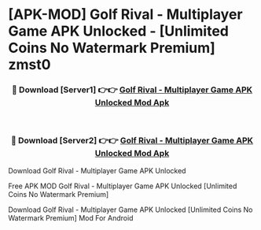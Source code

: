 # [APK-MOD] Golf Rival - Multiplayer Game APK Unlocked - [Unlimited Coins No Watermark Premium] zmst0



<div align="center">
<h3>🔴 Download [Server1] 👉👉 <a href="https://momento.my/?title=Golf_Rival_-_Multiplayer_Game_APK_Unlocked">Golf Rival - Multiplayer Game APK Unlocked Mod Apk</a></h3><br>

<h3>🔴 Download [Server2] 👉👉 <a href="https://momento.my/?title=Golf_Rival_-_Multiplayer_Game_APK_Unlocked">Golf Rival - Multiplayer Game APK Unlocked Mod Apk</a></h3>
</div>



Download Golf Rival - Multiplayer Game APK Unlocked 

Free APK MOD Golf Rival - Multiplayer Game APK Unlocked [Unlimited Coins No Watermark Premium]

Download Golf Rival - Multiplayer Game APK Unlocked [Unlimited Coins No Watermark Premium] Mod For Android
